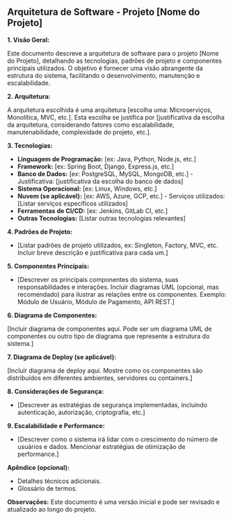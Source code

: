 ## Arquitetura de Software - Projeto [Nome do Projeto]

**1. Visão Geral:**

Este documento descreve a arquitetura de software para o projeto [Nome do Projeto], detalhando as tecnologias, padrões de projeto e componentes principais utilizados.  O objetivo é fornecer uma visão abrangente da estrutura do sistema, facilitando o desenvolvimento, manutenção e escalabilidade.

**2. Arquitetura:**

A arquitetura escolhida é uma arquitetura [escolha uma:  Microserviços, Monolítica,  MVC,  etc.].  Esta escolha se justifica por [justificativa da escolha da arquitetura, considerando fatores como escalabilidade, manutenabilidade, complexidade do projeto, etc.].

**3. Tecnologias:**

* **Linguagem de Programação:** [ex: Java, Python, Node.js, etc.]
* **Framework:** [ex: Spring Boot, Django, Express.js, etc.]
* **Banco de Dados:** [ex: PostgreSQL, MySQL, MongoDB, etc.]  -  Justificativa: [justificativa da escolha do banco de dados]
* **Sistema Operacional:** [ex: Linux, Windows, etc.]
* **Nuvem (se aplicável):** [ex: AWS, Azure, GCP, etc.] - Serviços utilizados: [Listar serviços específicos utilizados]
* **Ferramentas de CI/CD:** [ex: Jenkins, GitLab CI, etc.]
* **Outras Tecnologias:** [Listar outras tecnologias relevantes]

**4. Padrões de Projeto:**

* [Listar padrões de projeto utilizados, ex: Singleton, Factory, MVC, etc.  Incluir breve descrição e justificativa para cada um.]

**5. Componentes Principais:**

* [Descrever os principais componentes do sistema, suas responsabilidades e interações.  Incluir diagramas UML (opcional, mas recomendado) para ilustrar as relações entre os componentes. Exemplo:  Módulo de Usuário, Módulo de Pagamento, API REST.]

**6. Diagrama de Componentes:**

[Incluir diagrama de componentes aqui.  Pode ser um diagrama UML de componentes ou outro tipo de diagrama que represente a estrutura do sistema.]

**7. Diagrama de Deploy (se aplicável):**

[Incluir diagrama de deploy aqui.  Mostre como os componentes são distribuídos em diferentes ambientes, servidores ou containers.]

**8. Considerações de Segurança:**

* [Descrever as estratégias de segurança implementadas, incluindo autenticação, autorização, criptografia, etc.]


**9. Escalabilidade e Performance:**

* [Descrever como o sistema irá lidar com o crescimento do número de usuários e dados.  Mencionar estratégias de otimização de performance.]


**Apêndice (opcional):**

* Detalhes técnicos adicionais.
* Glossário de termos.


**Observações:** Este documento é uma versão inicial e pode ser revisado e atualizado ao longo do projeto.
